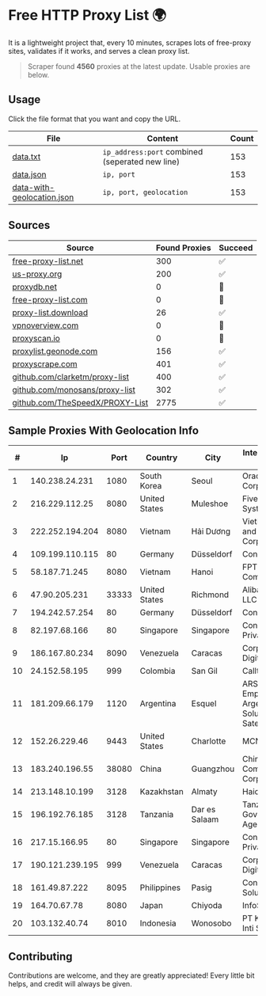 
# Free HTTP Proxy List 🌍

It is a lightweight project that, every 10 minutes, scrapes lots of free-proxy sites, validates if it works, and serves a clean proxy list.


> Scraper found **4560** proxies at the latest update. Usable proxies are below.

## Usage

Click the file format that you want and copy the URL.


|File|Content|Count|
|----|-------|-----|
|[data.txt](https://raw.githubusercontent.com/themiralay/Proxy-List-World/master/data.txt)|`ip_address:port` combined (seperated new line)|153|
|[data.json](https://raw.githubusercontent.com/themiralay/Proxy-List-World/master/data.json)|`ip, port`|153|
|[data-with-geolocation.json](https://raw.githubusercontent.com/themiralay/Proxy-List-World/master/data-with-geolocation.json)|`ip, port, geolocation`|153|

## Sources

|Source|Found Proxies|Succeed|
|------|-------------|-------|
|[free-proxy-list.net](https://free-proxy-list.net)|300|✅|
|[us-proxy.org](https://www.us-proxy.org)|200|✅|
|[proxydb.net](http://proxydb.net)|0|🚫|
|[free-proxy-list.com](https://free-proxy-list.com/?page=&port=&type%5B%5D=http&type%5B%5D=https&up_time=0&search=Search)|0|🚫|
|[proxy-list.download](https://www.proxy-list.download/HTTP)|26|✅|
|[vpnoverview.com](https://vpnoverview.com/privacy/anonymous-browsing/free-proxy-servers)|0|🚫|
|[proxyscan.io](https://www.proxyscan.io)|0|🚫|
|[proxylist.geonode.com](https://proxylist.geonode.com/api/proxy-list?limit=300&page=1&sort_by=lastChecked&sort_type=desc&protocols=http,https)|156|✅|
|[proxyscrape.com](https://api.proxyscrape.com/v2/?request=displayproxies&protocol=http&timeout=10000&country=all&ssl=all&anonymity=all)|401|✅|
|[github.com/clarketm/proxy-list](https://raw.githubusercontent.com/clarketm/proxy-list/master/proxy-list-raw.txt)|400|✅|
|[github.com/monosans/proxy-list](https://raw.githubusercontent.com/monosans/proxy-list/main/proxies/http.txt)|302|✅|
|[github.com/TheSpeedX/PROXY-List](https://raw.githubusercontent.com/TheSpeedX/PROXY-List/master/http.txt)|2775|✅|


## Sample Proxies With Geolocation Info

|#|Ip|Port|Country|City|Internet Service Provider|
|-|--|----|-------|----|-------------------------|
|1|140.238.24.231|1080|South Korea|Seoul|Oracle Corporation|
|2|216.229.112.25|8080|United States|Muleshoe|Five Area Systems, LLC|
|3|222.252.194.204|8080|Vietnam|Hải Dương|VietNam Post and Telecom Corporation|
|4|109.199.110.115|80|Germany|Düsseldorf|Contabo GmbH|
|5|58.187.71.245|8080|Vietnam|Hanoi|FPT Telecom Company|
|6|47.90.205.231|33333|United States|Richmond|Alibaba.com LLC|
|7|194.242.57.254|80|Germany|Düsseldorf|Contabo GmbH|
|8|82.197.68.166|80|Singapore|Singapore|Contabo Asia Private Limited|
|9|186.167.80.234|8090|Venezuela|Caracas|Corporacion Digitel C.A|
|10|24.152.58.195|999|Colombia|San Gil|Calltopbx S.A.S.|
|11|181.209.66.179|1120|Argentina|Esquel|ARSAT - Empresa Argentina de Soluciones Satelitales S.A|
|12|152.26.229.46|9443|United States|Charlotte|MCNC|
|13|183.240.196.55|38080|China|Guangzhou|China Mobile Communications Corporation|
|14|213.148.10.199|3128|Kazakhstan|Almaty|Haicom Limited|
|15|196.192.76.185|3128|Tanzania|Dar es Salaam|Tanzania e-Government Agency|
|16|217.15.166.95|80|Singapore|Singapore|Contabo Asia Private Limited|
|17|190.121.239.195|999|Venezuela|Caracas|Corporacion Digitel C.A|
|18|161.49.87.222|8095|Philippines|Pasig|Converge ICT Solution Inc|
|19|164.70.67.78|8080|Japan|Chiyoda|InfoSphere|
|20|103.132.40.74|8010|Indonesia|Wonosobo|PT Kalimasada Inti Sarana|



## Contributing

Contributions are welcome, and they are greatly appreciated! Every
little bit helps, and credit will always be given.

